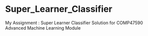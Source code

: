 # Super_Learner_Classifier
My Assignment : Super Learner Classifier Solution for COMP47590 Advanced Machine Learning Module
